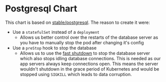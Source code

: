 # Postgresql Chart

This chart is based on [stable/postgresql](https://github.com/kubernetes/charts/tree/5cc7686838b1358debb019cc5491c929809e6595/stable/postgresql). The reason to create it were:
* Use a `statefulSet` instead of a `deployment`
  * Allows us better control over the restarts of the database server as you have to manually stop the pod after changing it's config
* Use a `preStop` hook to stop the database
  * Allows us to use the [fast shutdown](https://www.postgresql.org/docs/9.6/static/server-shutdown.html) to stop the database server which also stops idling database connections. This is needed as our app servers always keep connections open. This means the server wouldn't shutdown in the grace period of Kubernetes and would be stopped using `SIGKILL` which leads to data corruption.
